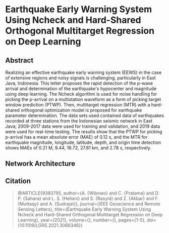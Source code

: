 # Earthquake Early Warning System Using Ncheck and Hard-Shared Orthogonal Multitarget Regression on Deep Learning

Abstract
--------
Realizing an effective earthquake early warning system (EEWS) in the case of extensive regions and noisy signals is challenging, particularly in East Java, Indonesia. This letter proposes the rapid detection of the p-wave arrival and determination of the earthquake's hypocenter and magnitude using deep learning. The Ncheck algorithm is used for noise handling for picking the p-arrival on a multistation waveform as a form of picking target window prediction (PTWP). Then, multitarget regression (MTR) with a hard-shared orthogonal optimization model is proposed for earthquake parameter determination. The data sets used contained data of earthquakes recorded at three stations from the Indonesian seismic network in East Java; 2009-2017 data were used for training and validation, and 2019 data were used for real-time testing. The results show that the PTWP for picking p-arrival has a mean absolute error (MAE) of 0.12 s, and the MTR for earthquake magnitude, longitude, latitude, depth, and origin time detection shows MAEs of 0.21 M, 9.44, 18.72, 27.81 km, and 2.78 s, respectively.

Network Architecture
--------


Citation
--------
> @ARTICLE{9383795,
  author={A. {Wibowo} and C. {Pratama} and D. P. {Sahara} and L. S. {Heliani} and S. {Rasyid} and Z. {Akbar} and F. {Muttaqy} and A. {Sudrajat}},
  journal={IEEE Geoscience and Remote Sensing Letters}, 
  title={Earthquake Early Warning System Using Ncheck and Hard-Shared Orthogonal Multitarget Regression on Deep Learning}, 
  year={2021},
  volume={},
  number={},
  pages={1-5},
  doi={10.1109/LGRS.2021.3066346}}
